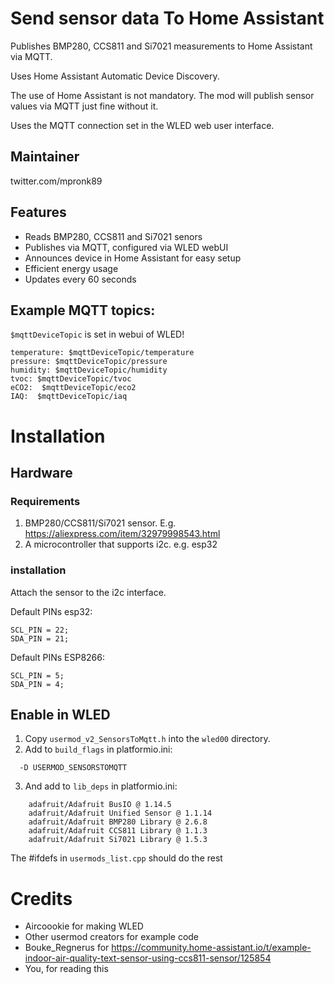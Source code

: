 # Send sensor data To Home Assistant

Publishes BMP280, CCS811 and Si7021 measurements to Home Assistant via MQTT.

Uses Home Assistant Automatic Device Discovery.

The use of Home Assistant is not mandatory. The mod will publish sensor values via MQTT just fine without it.

Uses the MQTT connection set in the WLED web user interface.

## Maintainer

twitter.com/mpronk89

## Features

- Reads BMP280, CCS811 and Si7021 senors
- Publishes via MQTT, configured via WLED webUI
- Announces device in Home Assistant for easy setup
- Efficient energy usage
- Updates every 60 seconds

## Example MQTT topics:

`$mqttDeviceTopic` is set in webui of WLED!

```
temperature: $mqttDeviceTopic/temperature
pressure: $mqttDeviceTopic/pressure
humidity: $mqttDeviceTopic/humidity
tvoc: $mqttDeviceTopic/tvoc
eCO2:  $mqttDeviceTopic/eco2
IAQ:  $mqttDeviceTopic/iaq
```

# Installation

## Hardware

### Requirements

1. BMP280/CCS811/Si7021 sensor. E.g. https://aliexpress.com/item/32979998543.html
2. A microcontroller that supports i2c. e.g. esp32

### installation

Attach the sensor to the i2c interface.

Default PINs esp32:

```
SCL_PIN = 22;
SDA_PIN = 21;
```

Default PINs ESP8266:

```
SCL_PIN = 5;
SDA_PIN = 4;
```

## Enable in WLED

1. Copy `usermod_v2_SensorsToMqtt.h` into the `wled00` directory.
2. Add to `build_flags` in platformio.ini:

```
  -D USERMOD_SENSORSTOMQTT
```

3. And add to `lib_deps` in platformio.ini:

```
    adafruit/Adafruit BusIO @ 1.14.5
    adafruit/Adafruit Unified Sensor @ 1.1.14
    adafruit/Adafruit BMP280 Library @ 2.6.8
    adafruit/Adafruit CCS811 Library @ 1.1.3
    adafruit/Adafruit Si7021 Library @ 1.5.3
```

The #ifdefs in `usermods_list.cpp` should do the rest

# Credits

- Aircoookie for making WLED
- Other usermod creators for example code
- Bouke_Regnerus for https://community.home-assistant.io/t/example-indoor-air-quality-text-sensor-using-ccs811-sensor/125854
- You, for reading this
